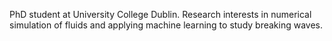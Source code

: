 

PhD student at University College Dublin. Research interests in numerical simulation of fluids and applying machine learning to study breaking waves.





<!--

- 🔭 I’m currently working on ...
- 🌱 I’m currently learning 
- 👯 I’m looking to collaborate on Python projects
- 🤔 I’m looking for help with ...
- 💬 Ask me about ...
- 📫 How to reach me: ryan.smith@ucdconnect.ie


-->
